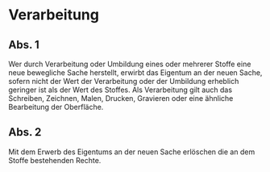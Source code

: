 # Verarbeitung



## Abs. 1

 Wer durch Verarbeitung oder Umbildung eines oder mehrerer Stoffe eine neue bewegliche Sache herstellt, erwirbt das Eigentum an der neuen Sache, sofern nicht der Wert der Verarbeitung oder der Umbildung erheblich geringer ist als der Wert des Stoffes. Als Verarbeitung gilt auch das Schreiben, Zeichnen, Malen, Drucken, Gravieren oder eine ähnliche Bearbeitung der Oberfläche.

## Abs. 2

 Mit dem Erwerb des Eigentums an der neuen Sache erlöschen die an dem Stoffe bestehenden Rechte. 

